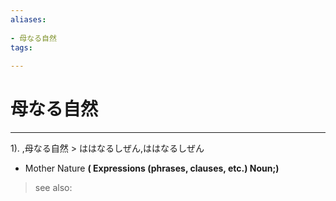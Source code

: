 ```yaml
---
aliases:
    
- 母なる自然
tags:
    
---
```


# 母なる自然
---
1).
,母なる自然 > ははなるしぜん,ははなるしぜん

- Mother Nature
**( Expressions (phrases, clauses, etc.) Noun;)**
> see also: 
            